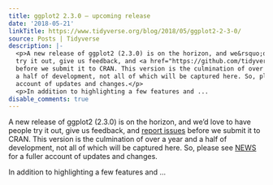 ```yaml
---
title: ggplot2 2.3.0 — upcoming release
date: '2018-05-21'
linkTitle: https://www.tidyverse.org/blog/2018/05/ggplot2-2-3-0/
source: Posts | Tidyverse
description: |-
  <p>A new release of ggplot2 (2.3.0) is on the horizon, and we&rsquo;d love to have people
  try it out, give us feedback, and <a href="https://github.com/tidyverse/ggplot2/issues" target="_blank" rel="noopener">report issues</a>
  before we submit it to CRAN. This version is the culmination of over a year and
  a half of development, not all of which will be captured here. So, please see <a href="https://github.com/tidyverse/ggplot2/blob/master/NEWS.md" target="_blank" rel="noopener">NEWS</a> for a fuller
  account of updates and changes.</p>
  <p>In addition to highlighting a few features and ...
disable_comments: true
---
```

<p>A new release of ggplot2 (2.3.0) is on the horizon, and we&rsquo;d love to have people
try it out, give us feedback, and <a href="https://github.com/tidyverse/ggplot2/issues" target="_blank" rel="noopener">report issues</a>
before we submit it to CRAN. This version is the culmination of over a year and
a half of development, not all of which will be captured here. So, please see <a href="https://github.com/tidyverse/ggplot2/blob/master/NEWS.md" target="_blank" rel="noopener">NEWS</a> for a fuller
account of updates and changes.</p>
<p>In addition to highlighting a few features and ...